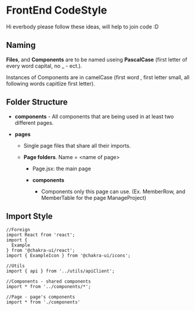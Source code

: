 # FrontEnd CodeStyle
Hi everbody please follow these ideas, will help to join code :D

## Naming

**Files**, and **Components** are to be named useing **PascalCase** (first letter of every word capital, no _ - ect.).

Instances of Components are in camelCase (first word , first letter small, all following words capitlize first letter).

## Folder Structure

* **components**
		- All components that are being used in at least two different pages.
		
* **pages**
	- Single page files that share all their imports.
	
	- **Page folders**. Name = \<name of page\>
		- Page.jsx: the main page
		
		- **components**
			- Components only this page can use. (Ex. MemberRow, and MemberTable for the page ManageProject)


## Import Style

```
//Foreign
import React from 'react';
import {
  Example
} from '@chakra-ui/react';
import { ExampleIcon } from '@chakra-ui/icons';

//Utils
import { api } from '../utils/apiClient';

//Components - shared components
import * from '../components/*';

//Page - page's components
import * from './components'


```

